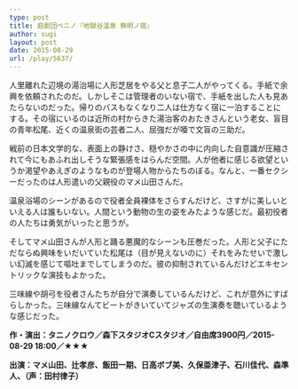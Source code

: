```yaml
---
type: post
title: 庭劇団ペニノ『地獄谷温泉 無明ノ宿』
author: sugi
layout: post
date: 2015-08-29
url: /play/5637/
---
```

人里離れた辺境の湯治場に人形芝居をやる父と息子二人がやってくる。手紙で余興を依頼されたのだ。しかしそこは管理者のいない宿で、手紙を出した人も見あたらないのだった。帰りのバスもなくなり二人は仕方なく宿に一泊することにする。その宿にいるのは近所の村からきた湯治客のおたきさんという老女、盲目の青年松尾、近くの温泉街の芸者二人、屈強だが唖で文盲の三助だ。

戦前の日本文学的な、表面上の静けさ、穏やかさの中に内向した自意識が圧縮されて今にもあふれ出しそうな緊張感をはらんだ空間。人が他者に感じる欲望というか渇望やあえぎのようなものが登場人物からたちのぼる。なんと、一番セクシーだったのは人形遣いの父親役のマメ山田さんだ。

温泉浴場のシーンがあるので役者全員裸体をさらすんだけど、さすがに美しいといえる人は誰もいない。人間という動物の生の姿をみたような感じだ。最初役者の人たちは勇気がいったと思うが。

そしてマメ山田さんが人形と踊る悪魔的なシーンも圧巻だった。人形と父子にただならぬ興味をいだいていた松尾は（目が見えないのに）それをみたせいで激しい幻滅を感じて嘔吐までしてしまうのだ。彼の抑制されているんだけどエキセントリックな演技もよかった。

三味線や胡弓を役者さんたちが自分で演奏しているんだけど、これが意外にすばらしかった。三味線なんてビートがきいていてジャズの生演奏を聴いているような感じだった。

**作・演出：タニノクロウ／森下スタジオCスタジオ／自由席3900円／2015-08-29 18:00／★★★**

**出演：マメ山田、辻孝彦、飯田一期、日高ボブ美、久保亜津子、石川佳代、森準人、（声：田村律子）**
